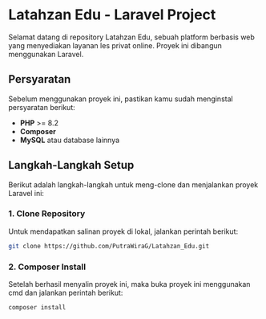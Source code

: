 # Latahzan Edu - Laravel Project

Selamat datang di repository Latahzan Edu, sebuah platform berbasis web yang menyediakan layanan les privat online. Proyek ini dibangun menggunakan Laravel.

## Persyaratan

Sebelum menggunakan proyek ini, pastikan kamu sudah menginstal persyaratan berikut:
- **PHP** >= 8.2
- **Composer**
- **MySQL** atau database lainnya

## Langkah-Langkah Setup

Berikut adalah langkah-langkah untuk meng-clone dan menjalankan proyek Laravel ini:

### 1. Clone Repository

Untuk mendapatkan salinan proyek di lokal, jalankan perintah berikut:

```bash
git clone https://github.com/PutraWiraG/Latahzan_Edu.git
```

### 2. Composer Install

Setelah berhasil menyalin proyek ini, maka buka proyek ini menggunakan cmd dan jalankan perintah berikut:

```bash
composer install

